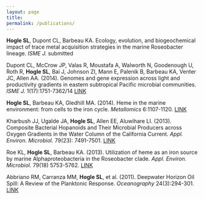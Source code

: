 ```yaml
---
layout: page
title:
permalink: /publications/
---
```


__Hogle SL__, Dupont CL, Barbeau KA. Ecology, evolution, and biogeochemical impact of trace metal acquisition strategies in the marine Roseobacter lineage. _ISME J._ submitted

Dupont CL, McCrow JP, Valas R, Moustafa A, Walworth N, Goodenough U, Roth R, __Hogle SL__, Bai J, Johnson ZI, Mann E, Palenik B, Barbeau KA, Venter JC, Allen AA. (2014). Genomes and gene expression across light and productivity gradients in eastern subtropical Pacific microbial communities. _ISME J._ 1(17):1751-7362/14 [LINK](http://www.nature.com/ismej/journal/vaop/ncurrent/full/ismej2014198a.html)

__Hogle SL__, Barbeau KA, Gledhill MA. (2014). Heme in the marine environment: from cells to the iron cycle. _Metallomics_ 6:1107-1120. [LINK](http://dx.doi.org/10.1039/c4mt00031e)

Kharbush JJ, Ugalde JA, __Hogle SL__, Allen EE, Aluwihare LI. (2013). Composite Bacterial Hopanoids and Their Microbial Producers across Oxygen Gradients in the Water Column of the California Current. _Appl. Environ. Microbiol._ 79(23): 7491-7501. [LINK](http://aem.asm.org/content/79/23/7491)

Roe KL, __Hogle SL__, Barbeau KA. (2013). Utilization of heme as an iron source by marine Alphaproteobacteria in the Roseobacter clade. _Appl. Environ. Microbiol._ 79(18) 5753-5762. [LINK](http://aem.asm.org/content/79/18/5753)

Abbriano RM, Carranza MM, __Hogle SL__, et al. (2011). Deepwater Horizon Oil Spill: A Review of the Planktonic Response. _Oceanography_ 24(3):294-301. [LINK](http://www.tos.org/oceanography/archive/24-3_abbriano.html)

